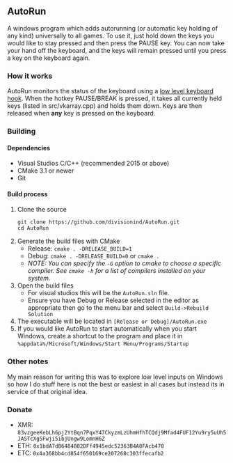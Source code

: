 AutoRun
--------
A windows program which adds autorunning (or automatic key holding of any kind) universally
to all games. To use it, just hold down the keys you would like to stay pressed and then
press the PAUSE key. You can now take your hand off the keyboard, and the keys will remain
pressed until you press a key on the keyboard again.

### How it works
AutoRun monitors the status of the keyboard using a [low level keyboard hook](https://docs.microsoft.com/en-us/windows/win32/winmsg/lowlevelkeyboardproc). 
When the hotkey PAUSE/BREAK is pressed, it takes all currently held keys (listed in src/vkarray.cpp) 
and holds them down. Keys are then released when **any** key is pressed on the keyboard.

### Building
#### Dependencies
* Visual Studios C/C++ (recommended 2015 or above)
* CMake 3.1 or newer
* Git

#### Build process
1. Clone the source
    ```
    git clone https://github.com/divisionind/AutoRun.git
    cd AutoRun
    ```
2. Generate the build files with CMake
    * Release: `cmake . -DRELEASE_BUILD=1`
    * Debug: `cmake . -DRELEASE_BUILD=0` or `cmake .`
    * _NOTE: You can specify the `-G` option to cmake to choose a specific compiler. See `cmake -h` 
      for a list of compilers installed on your system._
3. Open the build files
    * For visual studios this will be the `AutoRun.sln` file.
    * Ensure you have Debug or Release selected in the editor as appropriate then go to the menu
      bar and select `Build->Rebuild Solution`
4. The executable will be located in `[Release or Debug]/AutoRun.exe`
5. If you would like AutoRun to start automatically when you start Windows, create a shortcut to
   the program and place it in `%appdata%/Microsoft/Windows/Start Menu/Programs/Startup`

### Other notes
My main reason for writing this was to explore low level inputs on Windows so how
I do stuff here is not the best or easiest in all cases but instead its in service of 
that original idea.

### Donate
- XMR: `83vzgeeKebLh6pj2YtBqn7PqxY47CkyzmLzUhmHfhTCQdj9Mfad4FUF12Yu9ry5uUh5JASTcXg5Fwji5ibjUngw9LomnH6Z`
- ETH: `0x1bdA7dB6484802DFf4945edc52363B4A8FAcb470`
- ETC: `0x4a368bb4cd854f650169ce207268c303ffecafb2`
